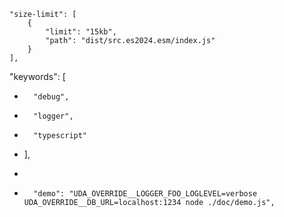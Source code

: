 	"size-limit": [
		{
			"limit": "15kb",
			"path": "dist/src.es2024.esm/index.js"
		}
	],

"keywords": [
-		"debug",
-		"logger",
-		"typescript"
-	],
- 

-		"demo": "UDA_OVERRIDE__LOGGER_FOO_LOGLEVEL=verbose UDA_OVERRIDE__DB_URL=localhost:1234 node ./doc/demo.js",
